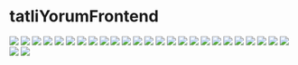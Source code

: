 # tatliYorumFrontend

<img src="photos/giris.png" />
<img src="photos/kayit.png" />
<img src="photos/anasayfa.png" />
<img src="photos/secenekler.png" />
<img src="photos/gonderi.png" />
<img src="photos/gonderi_Sil.png" />
<img src="photos/gönderipaylas.png" />
<img src="photos/yorumlar.png" />
<img src="photos/admin_paneli.png" />
<img src="photos/admin_gönderiler.png" />
<img src="photos/admin_gönderi_sil.png" />
<img src="photos/admin_gonderi_duzenle.png" />
<img src="photos/admin_kategoriler.png" />
<img src="photos/admin_kategori_ekle.png" />
<img src="photos/admin_kategori_sil.png" />
<img src="photos/admin_kategori_duzenle.png" />
<img src="photos/admin_kullanicilar.png" />
<img src="photos/admin_kullanici_duzenle.png" />
<img src="photos/admin_sikayetler.png" />
<img src="photos/categories.png" />
<img src="photos/complaints.png" />
<img src="photos/gonderi_begeniler.png" />
<img src="photos/gonderi_sikayet.png" />
<img src="photos/postComments.png" />
<img src="photos/postLikes.png" />
<img src="photos/posts.png" />
<img src="photos/users.png" />
